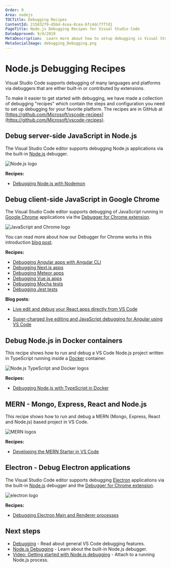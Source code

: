 ```yaml
---
Order: 9
Area: nodejs
TOCTitle: Debugging Recipes
ContentId: 215832f9-d5bd-4cea-8cea-bfc4dc7ff7d1
PageTitle: Node.js Debugging Recipes for Visual Studio Code
DateApproved: 9/4/2019
MetaDescription:  Learn more about how to setup debugging in Visual Studio Code with debugging recipes
MetaSocialImage: debugging_Debugging.png
---
```

# Node.js Debugging Recipes

Visual Studio Code supports debugging of many languages and platforms via debuggers that are either built-in or contributed by extensions.

To make it easier to get started with debugging, we have made a collection of debugging "recipes" which contain the steps and configuration you need to set up debugging for your favorite platform. The recipes are in GitHub at [https://github.com/Microsoft/vscode-recipes](https://github.com/Microsoft/vscode-recipes).

## Debug server-side JavaScript in Node.js

The Visual Studio Code editor supports debugging Node.js applications via the built-in [Node.js](https://nodejs.org/) debugger.

![Node.js logo](images/recipes/nodejs.png)

**Recipes:**

- [Debugging Node.js with Nodemon](https://github.com/Microsoft/vscode-recipes/tree/master/nodemon)

## Debug client-side JavaScript in Google Chrome

The Visual Studio Code editor supports debugging of JavaScript running in [Google Chrome](https://electron.atom.io) applications via the [Debugger for Chrome extension](https://marketplace.visualstudio.com/items?itemName=msjsdiag.debugger-for-chrome).

![JavaScript and Chrome logo](images/recipes/chrome.png)

You can read more about how our Debugger for Chrome works in this introduction [blog post](https://code.visualstudio.com/blogs/2016/02/23/introducing-chrome-debugger-for-vs-code).

**Recipes:**

- [Debugging Angular apps with Angular CLI](https://github.com/Microsoft/vscode-recipes/tree/master/Angular-CLI)
- [Debugging Next.js apps](https://github.com/Microsoft/vscode-recipes/tree/master/Next-js)
- [Debugging Meteor apps](https://github.com/Microsoft/vscode-recipes/tree/master/meteor)
- [Debugging Vue.js apps](https://github.com/Microsoft/vscode-recipes/tree/master/vuejs-cli)
- [Debugging Mocha tests](https://github.com/Microsoft/vscode-recipes/tree/master/debugging-mocha-tests)
- [Debugging Jest tests](https://github.com/Microsoft/vscode-recipes/tree/master/debugging-jest-tests)

**Blog posts**:

* [Live edit and debug your React apps directly from VS Code](https://medium.com/@auchenberg/live-edit-and-debug-your-react-apps-directly-from-vs-code-without-leaving-the-editor-3da489ed905f)

* [Super-charged live editing and JavaScript debugging for Angular using VS Code](https://medium.com/@auchenberg/super-charged-live-editing-and-javascript-debugging-for-angular-using-visual-studio-code-c29da251ec71)

## Debug Node.js in Docker containers

This recipe shows how to run and debug a VS Code Node.js project written in TypeScript running inside a [Docker](https://www.docker.com) container.

![Node.js TypeScript and Docker logos](images/recipes/node-typescript-docker.png)

**Recipes:**

- [Debugging Node.js with TypeScript in Docker](https://github.com/Microsoft/vscode-recipes/tree/master/Docker-TypeScript)

## MERN - Mongo, Express, React and Node.js

This recipe shows how to run and debug a MERN (Mongo, Express, React and Node.js) based project in VS Code.

![MERN logos](images/recipes/mern.png)

**Recipes:**

- [Developing the MERN Starter in VS Code](https://github.com/Microsoft/vscode-recipes/tree/master/MERN-Starter)

## Electron - Debug Electron applications

The Visual Studio Code editor supports debugging [Electron](https://electron.atom.io) applications via the built-in [Node.js](https://nodejs.org/) debugger and the [Debugger for Chrome extension](https://marketplace.visualstudio.com/items?itemName=msjsdiag.debugger-for-chrome).

![electron logo](images/recipes/electron.png)

**Recipes:**

- [Debugging Electron Main and Renderer processes](https://github.com/Microsoft/vscode-recipes/tree/master/Electron)

## Next steps

* [Debugging](/docs/editor/debugging.md) - Read about general VS Code debugging features.
* [Node.js Debugging](/docs/nodejs/nodejs-debugging.md) - Learn about the built-in Node.js debugger.
* [Video: Getting started with Node.js debugging](https://www.youtube.com/watch?v=2oFKNL7vYV8) - Attach to a running Node.js process.
